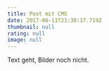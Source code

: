 ```yaml
---
title: Post mit CMS
date: 2017-06-11T21:30:17.719Z
thumbnail: null
rating: null
image: null
---
```

Text geht, Bilder noch nicht. 
